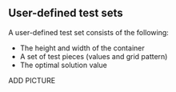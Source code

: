 ## User-defined test sets

A user-defined test set consists of the following:

- The height and width of the container
- A set of test pieces (values and grid pattern)
- The optimal solution value

ADD PICTURE
